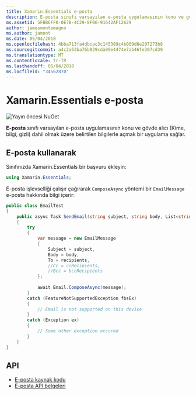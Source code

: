 ```yaml
---
title: Xamarin.Essentials e-posta
description: E-posta sınıfı varsayılan e-posta uygulamasının konu ve gövde alıcı (Kime, bilgi, gizli) dahil olmak üzere belirtilen bilgilerle açmak bir uygulama sağlar.
ms.assetid: 5FBB6FF0-0E7B-4C29-8F06-91642AF12629
author: jamesmontemagno
ms.author: jamont
ms.date: 05/04/2018
ms.openlocfilehash: 4bba713fa4dbcac3c145389c4b009d6e207273b8
ms.sourcegitcommit: a4c2a63ba76b839cda99e4474e7ab46fe307cd39
ms.translationtype: MT
ms.contentlocale: tr-TR
ms.lasthandoff: 06/04/2018
ms.locfileid: "34562870"
---
```

# <a name="xamarinessentials-email"></a>Xamarin.Essentials e-posta

![Yayın öncesi NuGet](~/media/shared/pre-release.png)

**E-posta** sınıfı varsayılan e-posta uygulamasının konu ve gövde alıcı (Kime, bilgi, gizli) dahil olmak üzere belirtilen bilgilerle açmak bir uygulama sağlar.

## <a name="using-email"></a>E-posta kullanarak

Sınıfınızda Xamarin.Essentials bir başvuru ekleyin:

```csharp
using Xamarin.Essentials;
```

E-posta işlevselliği çalışır çağırarak `ComposeAsync` yöntemi bir `EmailMessage` e-posta hakkında bilgi içerir:

```csharp
public class EmailTest
{
    public async Task SendEmail(string subject, string body, List<string> recipients)
    {
        try
        {
            var message = new EmailMessage
            {
                Subject = subject,
                Body = body,
                To = recipients,
                //Cc = ccRecipients,
                //Bcc = bccRecipients
            };
            
            await Email.ComposeAsync(message);
        }
        catch (FeatureNotSupportedException fbsEx)
        {
            // Email is not supported on this device
        }
        catch (Exception ex)
        {
            // Some other exception occured
        }
    }
}
```

## <a name="api"></a>API

- [E-posta kaynak kodu](https://github.com/xamarin/Essentials/tree/master/Xamarin.Essentials/Email)
- [E-posta API belgeleri](xref:Xamarin.Essentials.Email)
